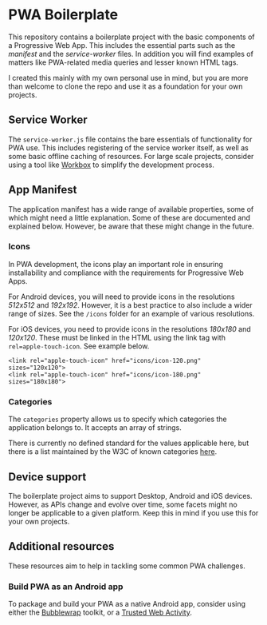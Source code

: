 # PWA Boilerplate 

This repository contains a boilerplate project with the basic components of a Progressive Web App. This includes the essential parts such as the *manifest* and the *service-worker* files. In addition you will find examples of matters like PWA-related media queries and lesser known HTML tags.

I created this mainly with my own personal use in mind, but you are more than welcome to clone the repo and use it as a foundation for your own projects.

## Service Worker
The ```service-worker.js``` file contains the bare essentials of functionality for PWA use. This includes registering of the service worker itself, as well as some basic offline caching of resources. For large scale projects, consider using a tool like [Workbox](https://developers.google.com/web/tools/workbox) to simplify the development process.

## App Manifest
The application manifest has a wide range of available properties, some of which might need a little explanation. Some of these are documented and explained below. However, be aware that these might change in the future.

### Icons
In PWA development, the icons play an important role in ensuring installability and compliance with the requirements for Progressive Web Apps. 

For Android devices, you will need to provide icons in the resolutions *512x512* and *192x192*. However, it is a best practice to also include a wider range of sizes. See the ```/icons``` folder for an example of various resolutions.

For iOS devices, you need to provide icons in the resolutions *180x180* and *120x120*. These must be linked in the HTML using the link tag with ```rel=apple-touch-icon```. See example below.
    
    <link rel="apple-touch-icon" href="icons/icon-120.png" sizes="120x120">
    <link rel="apple-touch-icon" href="icons/icon-180.png" sizes="180x180">  

### Categories
The ```categories``` property allows us to specify which categories the application belongs to. It accepts an array of strings. 

There is currently no defined standard for the values applicable here, but there is a list maintained by the W3C of known categories [here](https://github.com/w3c/manifest/wiki/Categories).


## Device support
The boilerplate project aims to support Desktop, Android and iOS devices. However, as APIs change and evolve over time, some facets might no longer be applicable to a given platform. Keep this in mind if you use this for your own projects.

## Additional resources
These resources aim to help in tackling some common PWA challenges.

### Build PWA as an Android app
To package and build your PWA as a native Android app, consider using either the [Bubblewrap](https://github.com/GoogleChromeLabs/bubblewrap) toolkit, or a [Trusted Web Activity](https://developers.google.com/web/android/trusted-web-activity).
